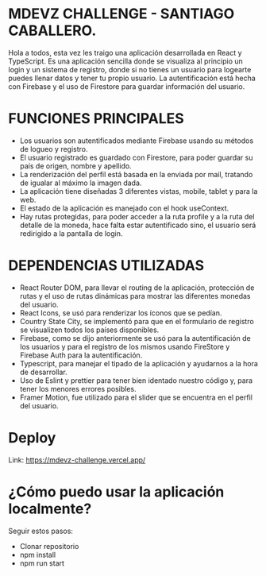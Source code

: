 # MDEVZ CHALLENGE - SANTIAGO CABALLERO.

Hola a todos, esta vez les traigo una aplicación desarrollada en React y TypeScript. Es una aplicación sencilla donde se visualiza al principio un login y un sistema de registro, donde si no tienes un usuario para logearte puedes llenar datos y tener tu propio usuario.
La autentificación está hecha con Firebase y el uso de Firestore para guardar información del usuario.


# FUNCIONES PRINCIPALES

- Los usuarios son autentificados mediante Firebase usando su métodos de logueo y registro.
- El usuario registrado es guardado con Firestore, para poder guardar su país de origen, nombre y apellido.
- La renderización del perfil está basada en la enviada por mail, tratando de igualar al máximo la imagen dada.
- La aplicación tiene diseñadas 3 diferentes vistas, mobile, tablet y para la web.
- El estado de la aplicación es manejado con el hook useContext.
- Hay rutas protegidas, para poder acceder a la ruta profile y a la ruta del detalle de la moneda, hace falta estar autentificado sino, el usuario será redirigido a la pantalla de login.

# DEPENDENCIAS UTILIZADAS

- React Router DOM, para llevar el routing de la aplicación, protección de rutas y el uso de rutas dinámicas para mostrar las diferentes monedas del usuario.
- React Icons, se usó para renderizar los íconos que se pedían.
- Country State City, se implementó para que en el formulario de registro se visualizen todos los países disponibles.
- Firebase, como se dijo anteriormente se usó para la autentificación de los usuarios y para el registro de los mismos usando FireStore y Firebase Auth para la autentificación.
- Typescript, para manejar el tipado de la aplicación y ayudarnos a la hora de desarrollar.
- Uso de Eslint y prettier para tener bien identado nuestro código y, para tener los menores errores posibles.
- Framer Motion, fue utilizado para el slider que se encuentra en el perfil del usuario.

# Deploy

Link: https://mdevz-challenge.vercel.app/

# ¿Cómo puedo usar la aplicación localmente?
Seguir estos pasos:

- Clonar repositorio
- npm install
- npm run start

